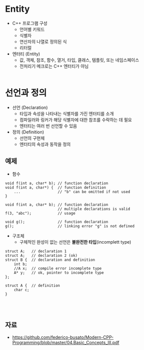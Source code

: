 # Entity
- C++ 프로그램 구성
    - 언어별 키워드
    - 식별자
    - 연산자의 나열로 정의된 식
    - 리터럴
- 엔터티 (Entity)
    - 값, 객체, 참조, 함수, 열거, 타입, 클래스, 템플릿, 또는 네임스페이스
    - 전처리기 메크로는 C++ 엔터티가 아님
<br></br>
# 선언과 정의
- 선언 (Declaration)
    - 타입과 속성을 나타내는 식별자를 가진 엔터티를 소개
    - 컴파일러와 링커가 해당 식별자에 대한 참조를 수락하는 데 필요
    - 엔터티는 여러 번 선언할 수 있음
- 정의 (Definition)
    - 선언의 구현체
    - 엔터티의 속성과 동작을 정의
## 예제
- 함수
```
void f(int a, char* b); // function declaration
void f(int a, char*) {  // function definition
    ...                 // "b" can be omitted if not used
}

void f(int a, char* b); // function declaration
                        // multiple declarations is valid
f(3, "abc");            // usage

void g();               // function declaration
g();                    // linking error "g" is not defined
```
- 구조체
    - 구체적인 완성이 없는 선언은 **불완전한 타입**(incomplett type)
```
struct A;   // declaration 1
struct A;   // declaration 2 (ok)
struct B {  // declaration and definition
    int b;
    //A x;  // compile error incomplete type
    A* y;   // ok, pointer to incomplete type
};

struct A {  // definition
    char c;
}
```
<br></br>
## 자료
- https://github.com/federico-busato/Modern-CPP-Programming/blob/master/04.Basic_Concepts_III.pdf
